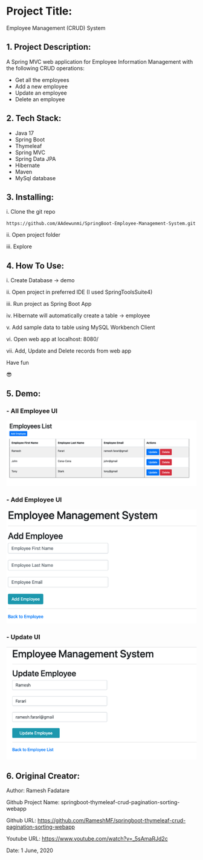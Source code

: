 # Project Title:

Employee Management (CRUD) System

## 1. Project Description:

A Spring MVC web application for Employee Information Management with the following CRUD operations:

- Get all the employees
- Add a new employee
- Update an employee
- Delete an employee



## 2. Tech Stack:

- Java 17
- Spring Boot
- Thymeleaf
- Spring MVC
- Spring Data JPA
- Hibernate
- Maven 
- MySql database



## 3. Installing:

i. Clone the git repo

```
https://github.com/AAdewunmi/SpringBoot-Employee-Management-System.git
```

ii. Open project folder

iii. Explore



## 4. How To Use:

i. Create Database -> demo

ii. Open project in preferred IDE (I used SpringToolsSuite4) 

iii. Run project as Spring Boot App

iv. Hibernate will automatically create a table -> employee

v. Add sample data to table using MySQL Workbench Client

vi. Open web app at localhost: 8080/

vii. Add, Update and Delete records from web app 

Have fun

😎 



## 5. Demo:

### - All Employee UI

![This is an image](src/main/java/images/main_creenshot.png)

### - Add Employee UI

![This is an image](src/main/java/images/add_creenshot.png)

### - Update UI

![This is an image](src/main/java/images/update_creenshot.png)




## 6. Original Creator:

Author: Ramesh Fadatare 
 
Github Project Name: springboot-thymeleaf-crud-pagination-sorting-webapp

Github URL: https://github.com/RameshMF/springboot-thymeleaf-crud-pagination-sorting-webapp

Youtube URL: https://www.youtube.com/watch?v=_5sAmaRJd2c

Date: 1 June, 2020

